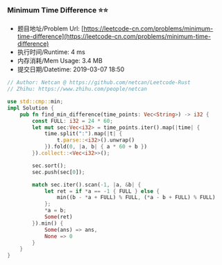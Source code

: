 
### Minimum Time Difference :star::star:
- 题目地址/Problem Url: [https://leetcode-cn.com/problems/minimum-time-difference](https://leetcode-cn.com/problems/minimum-time-difference)
- 执行时间/Runtime: 4 ms 
- 内存消耗/Mem Usage: 3.4 MB
- 提交日期/Datetime: 2019-03-07 18:50

```rust
// Author: Netcan @ https://github.com/netcan/Leetcode-Rust
// Zhihu: https://www.zhihu.com/people/netcan

use std::cmp::min;
impl Solution {
    pub fn find_min_difference(time_points: Vec<String>) -> i32 {
        const FULL: i32 = 24 * 60;
        let mut sec:Vec<i32> = time_points.iter().map(|time| {
            time.split(":").map(|t| {
                t.parse::<i32>().unwrap()
            }).fold(0, |a, b| { a * 60 + b })
        }).collect::<Vec<i32>>();

        sec.sort();
        sec.push(sec[0]);

        match sec.iter().scan(-1, |a, &b| {
            let ret = if *a == -1 { FULL } else {
                min((b - *a + FULL) % FULL, (*a - b + FULL) % FULL)
            };
            *a = b;
            Some(ret)
        }).min() {
            Some(ans) => ans,
            None => 0
        }
    }
}


```

